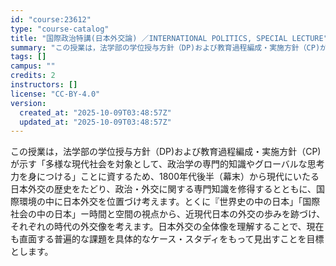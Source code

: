```yaml
---
id: "course:23612"
type: "course-catalog"
title: "国際政治特講(日本外交論) ／INTERNATIONAL POLITICS, SPECIAL LECTURE"
summary: "この授業は，法学部の学位授与方針（DP)および教育過程編成・実施方針（CP)が示す「多様な現代社会を対象として、政治学の専門的知識やグローバルな思考力を身につける」ことに資するため、1800年代後半（幕末）から現代にいたる日本外交の歴史をた…"
tags: []
campus: ""
credits: 2
instructors: []
license: "CC-BY-4.0"
version:
  created_at: "2025-10-09T03:48:57Z"
  updated_at: "2025-10-09T03:48:57Z"
---
```

この授業は，法学部の学位授与方針（DP)および教育過程編成・実施方針（CP)が示す「多様な現代社会を対象として、政治学の専門的知識やグローバルな思考力を身につける」ことに資するため、1800年代後半（幕末）から現代にいたる日本外交の歴史をたどり、政治・外交に関する専門知識を修得するとともに、国際環境の中に日本外交を位置づけ考えます。とくに『世界史の中の日本」「国際社会の中の日本」ー時間と空間の視点から、近現代日本の外交の歩みを跡づけ、それぞれの時代の外交像を考えます。日本外交の全体像を理解することで、現在も直面する普遍的な課題を具体的なケース・スタディをもって見出すことを目標とします。
